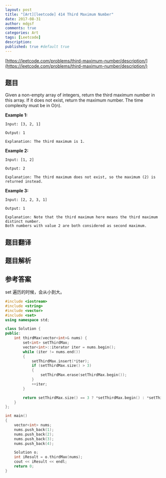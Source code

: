 ```yaml
---
layout: post
title: "[Art][leetcode] 414 Third Maximum Number"
date: 2017-08-31
author: mdgsf
comments: true
categories: Art
tags: [Leetcode]
description:
published: true #default true
---
```


[https://leetcode.com/problems/third-maximum-number/description/](https://leetcode.com/problems/third-maximum-number/description/)

## 题目

Given a non-empty array of integers, return the third maximum number in this array. If it does not exist, return the maximum number. The time complexity must be in O(n).

**Example 1:**

```
Input: [3, 2, 1]

Output: 1

Explanation: The third maximum is 1.
```

**Example 2:**

```
Input: [1, 2]

Output: 2

Explanation: The third maximum does not exist, so the maximum (2) is returned instead.
```

**Example 3:**

```
Input: [2, 2, 3, 1]

Output: 1

Explanation: Note that the third maximum here means the third maximum distinct number.
Both numbers with value 2 are both considered as second maximum.
```

## 题目翻译

## 题目解析

## 参考答案

set 遍历的时候，会从小到大。

```c++
#include <iostream>
#include <string>
#include <vector>
#include <set>
using namespace std;

class Solution {
public:
	int thirdMax(vector<int>& nums) {
		set<int> setThirdMax;
		vector<int>::iterator iter = nums.begin();
		while (iter != nums.end())
		{
			setThirdMax.insert(*iter);
			if (setThirdMax.size() > 3)
			{
				setThirdMax.erase(setThirdMax.begin());
			}
			++iter;
		}

		return setThirdMax.size() == 3 ? *setThirdMax.begin() : *setThirdMax.rbegin();
	}
};

int main()
{
	vector<int> nums;
	nums.push_back(1);
	nums.push_back(2);
	nums.push_back(3);
	nums.push_back(4);

	Solution o;
	int iResult = o.thirdMax(nums);
	cout << iResult << endl;
	return 0;
}
```
